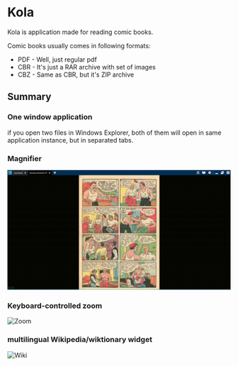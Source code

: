 # Kola
Kola is application made for reading comic books.

Comic books usually comes in following formats:
* PDF - Well, just regular pdf
* CBR - It's just a RAR archive with set of images
* CBZ - Same as CBR, but it's ZIP archive

## Summary

### One window application
if you open two files in Windows Explorer, both of them will open in same application instance, but in separated tabs.

### Magnifier
![Magnifier](./Docs/Magnifier.gif)

### Keyboard-controlled zoom
![Zoom](./Docs/Zoom.gif)

### multilingual Wikipedia/wiktionary widget
![Wiki](./Docs/Wiki.gif)